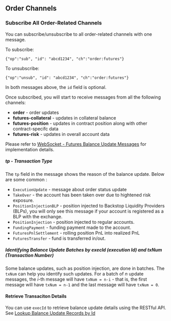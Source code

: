 ## Order Channels

### Subscribe All Order-Related Channels 

You can subscribe/unsubscribe to all order-related channels with one message.

To subscribe: 

`{"op":"sub", "id": "abcd1234", "ch":"order:futures"}`

To unsubscribe:

`{"op":"unsub", "id": "abcd1234", "ch":"order:futures"}`

In both messages above, the `id` field is optional.


Once subscribed, you will start to receive messages from all the following channels:

* **order** - order updates 
* **futures-collateral** - updates in collateral balance 
* **futures-position** - updates in contract position along with other contract-specifc data 
* **futures-risk** - updates in overall account data

Please refer to [WebSocket - Futures Balance Update Messages](https://github.com/bitmax-exchange/bitmax-futures-api-doc/blob/master/misc/doc-balance-update-messages.md) for implementation details.


##### tp - Transaction Type

The `tp` field in the message shows the reason of the balance update. Below are some common :

* `ExecutionUpdate` - message about order status update
* `TakeOver` - the account has been taken over due to hightened risk exposure.
* `PositionInjectionBLP` - position injected to Backstop Liquidity Providers (BLPs), you will only see this message if your account is registered as a BLP with the exchange.
* `PositionInjection` - position injected to regular accounts. 
* `FundingPayment` - funding payment made to the account.
* `FuturesPnlSettlement` - rolling position PnL into realized PnL
* `FuturesTransfer` - fund is transferred in/out. 

##### Identifying Balance Update Batches by execId (execution Id) and txNum (Transaction Number)

Some balance updates, such as position injection, are done in batches. The `txNum` can help you identify such updates. For a batch of *n* update messages, the *i*-th message
will have `txNum = n-i` - that is, the first message will have `txNum = n-1` and the last message will have `txNum = 0`. 

#### Retrieve Transaciton Details 

You can use `execId` to retrieve balance update details using the RESTful API. See [Lookup Balance Update Records by Id](#lookup-balance-update-records-by-id)
